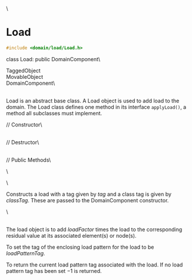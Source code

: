 \
# Load 

```cpp
#include <domain/load/Load.h>
```

class Load: public DomainComponent\

TaggedObject\
MovableObject\
DomainComponent\

\
Load is an abstract base class. A Load object is used to add load to the
domain. The Load class defines one method in its interface
`applyLoad()`, a method all subclasses must implement.

// Constructor\

\
// Destructor\

\
// Public Methods\

\

\

Constructs a load with a tag given by *tag* and a class tag is given by
*classTag*. These are passed to the DomainComponent constructor.

\

\
The load object is to add *loadFactor* times the load to the
corresponding residual value at its associated element(s) or node(s).

To set the tag of the enclosing load pattern for the load to be
*loadPatternTag*.

To return the current load pattern tag associated with the load. If no
load pattern tag has been set $-1$ is returned.
